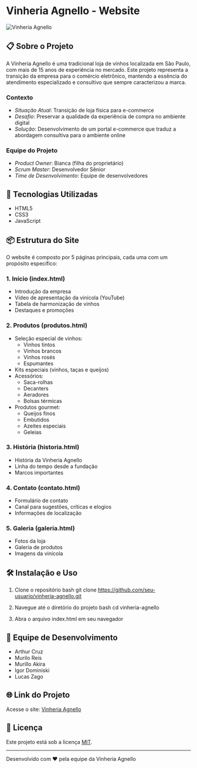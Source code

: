 # Vinheria Agnello - Website

![Vinheria Agnello](assets/images/logo.png)

## 📋 Sobre o Projeto

A Vinheria Agnello é uma tradicional loja de vinhos localizada em São Paulo, com mais de 15 anos de experiência no mercado. Este projeto representa a transição da empresa para o comércio eletrônico, mantendo a essência do atendimento especializado e consultivo que sempre caracterizou a marca.

### Contexto
- *Situação Atual*: Transição de loja física para e-commerce
- *Desafio*: Preservar a qualidade da experiência de compra no ambiente digital
- *Solução*: Desenvolvimento de um portal e-commerce que traduz a abordagem consultiva para o ambiente online

### Equipe do Projeto
- *Product Owner*: Bianca (filha do proprietário)
- *Scrum Master*: Desenvolvedor Sênior
- *Time de Desenvolvimento*: Equipe de desenvolvedores

## 🚀 Tecnologias Utilizadas

- HTML5
- CSS3
- JavaScript

## 📦 Estrutura do Site

O website é composto por 5 páginas principais, cada uma com um propósito específico:

### 1. Início (index.html)
- Introdução da empresa
- Vídeo de apresentação da vinícola (YouTube)
- Tabela de harmonização de vinhos
- Destaques e promoções

### 2. Produtos (produtos.html)
- Seleção especial de vinhos:
  - Vinhos tintos
  - Vinhos brancos
  - Vinhos rosés
  - Espumantes
- Kits especiais (vinhos, taças e queijos)
- Acessórios:
  - Saca-rolhas
  - Decanters
  - Aeradores
  - Bolsas térmicas
- Produtos gourmet:
  - Queijos finos
  - Embutidos
  - Azeites especiais
  - Geleias

### 3. História (historia.html)
- História da Vinheria Agnello
- Linha do tempo desde a fundação
- Marcos importantes

### 4. Contato (contato.html)
- Formulário de contato
- Canal para sugestões, críticas e elogios
- Informações de localização

### 5. Galeria (galeria.html)
- Fotos da loja
- Galeria de produtos
- Imagens da vinícola

## 🛠️ Instalação e Uso

1. Clone o repositório
bash
git clone https://github.com/seu-usuario/vinheria-agnello.git


2. Navegue até o diretório do projeto
bash
cd vinheria-agnello


3. Abra o arquivo index.html em seu navegador

## 👥 Equipe de Desenvolvimento

- Arthur Cruz
- Murilo Reis
- Murillo Akira
- Igor Dominiski
- Lucas Zago

## 🌐 Link do Projeto

Acesse o site: [Vinheria Agnello](https://github.com/lucascostazago/cp-front-end)

## 📝 Licença

Este projeto está sob a licença [MIT](LICENSE).

---

Desenvolvido com ❤️ pela equipe da Vinheria Agnello
